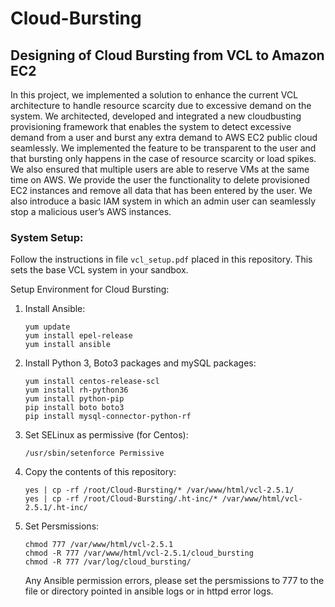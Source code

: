 # Cloud-Bursting

## Designing of Cloud Bursting from VCL to Amazon EC2

In this project, we implemented a solution to enhance the current VCL architecture to handle resource scarcity due to excessive demand on the system. We architected, developed and integrated a new cloudbusting provisioning framework that enables the system to detect excessive demand from a user and burst any extra demand to AWS EC2 public cloud seamlessly. We implemented the feature to be transparent to the user and that bursting only happens in the case of resource scarcity or load spikes. We also ensured that multiple users are able to reserve VMs at the same time on AWS. We provide the user the functionality to delete provisioned EC2 instances and remove all data that has been entered by the user. We also introduce a basic IAM system in which an admin user can seamlessly stop a malicious user’s AWS instances.

### System Setup:
Follow the instructions in file `vcl_setup.pdf` placed in this repository. This sets the base VCL system in your sandbox.

Setup Environment for Cloud Bursting:

1. Install Ansible:
    ```
    yum update
    yum install epel-release 
    yum install ansible
    ```
2. Install Python 3, Boto3 packages and mySQL packages:
    ```
    yum install centos-release-scl
    yum install rh-python36
    yum install python-pip
    pip install boto boto3
    pip install mysql-connector-python-rf
    ```
 3. Set SELinux as permissive (for Centos):
    ```
    /usr/sbin/setenforce Permissive
    ```
 4. Copy the contents of this repository:
    ```
    yes | cp -rf /root/Cloud-Bursting/* /var/www/html/vcl-2.5.1/
    yes | cp -rf /root/Cloud-Bursting/.ht-inc/* /var/www/html/vcl-2.5.1/.ht-inc/
    ```
 5. Set Persmissions:
    ```
    chmod 777 /var/www/html/vcl-2.5.1
    chmod -R 777 /var/www/html/vcl-2.5.1/cloud_bursting
    chmod -R 777 /var/log/cloud_bursting/
    ```
    Any Ansible permission errors, please set the persmissions to 777 to the file or directory pointed in ansible logs or in httpd error logs.
